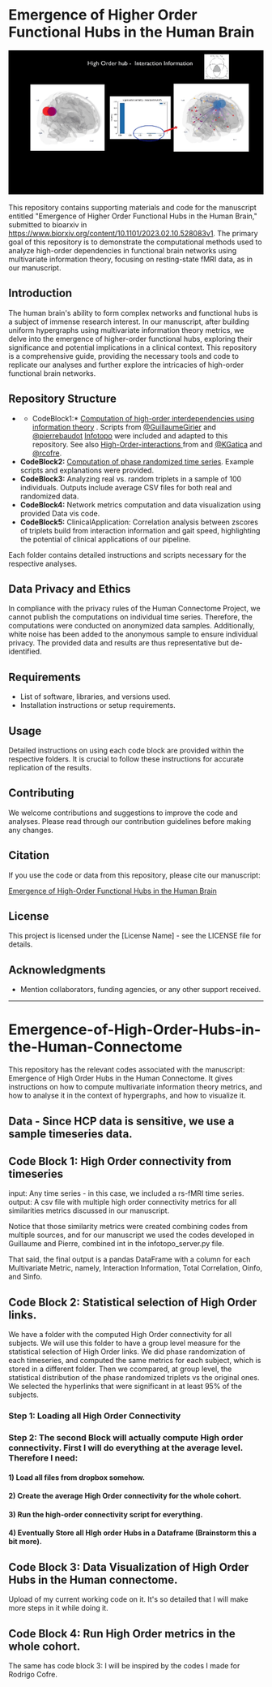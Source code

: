 
# Emergence of Higher Order Functional Hubs in the Human Brain

<p align="center">
  <img src="Images/II_Hub_video.gif" alt="Emergence of Higher Order Functional Hubs">
</p>

This repository contains supporting materials and code for the manuscript entitled "Emergence of Higher Order Functional Hubs in the Human Brain," submitted to bioarxiv in https://www.biorxiv.org/content/10.1101/2023.02.10.528083v1. The primary goal of this repository is to demonstrate the computational methods used to analyze high-order dependencies in functional brain networks using multivariate information theory, focusing on resting-state fMRI data, as in our manuscript. 

## Introduction

The human brain's ability to form complex networks and functional hubs is a subject of immense research interest. In our manuscript, after building uniform hypergraphs using multivariate information theory metrics, we delve into the emergence of higher-order functional hubs, exploring their significance and potential implications in a clinical context. This repository is a comprehensive guide, providing the necessary tools and code to replicate our analyses and further explore the intricacies of high-order functional brain networks.

## Repository Structure

- * CodeBlock1:* [Computation of high-order interdependencies using information theory](/CodeBlock1/Code%20Block%201%20-%20Computing%20High%20Order%20Interdependencies%20in%20HCP%20data.ipynb)
. Scripts from [@GuillaumeGirier](https://github.com/GuillaumeGirier) and  [@pierrebaudot](https://github.com/pierrebaudot) [Infotopo](https://github.com/pierrebaudot/infotopopy) were included and adapted to this repository. See also [High-Order-interactions
](https://github.com/brincolab/High-Order-interactions) from and 
[@KGatica](https://github.com/KGatica) and [@rcofre](https://github.com/rcofre).
- **CodeBlock2:**  [Computation of phase randomized time series](/CodeBlock2/Phase%20Randomization.ipynb). Example scripts and explanations were provided.
- **CodeBlock3:** Analyzing real vs. random triplets in a sample of 100 individuals. Outputs include average CSV files for both real and randomized data.
- **CodeBlock4:** Network metrics computation and data visualization using provided Data vis code.
- **CodeBlock5:** ClinicalApplication: Correlation analysis between zscores of triplets build from interaction information and gait speed, highlighting the potential of clinical applications of our pipeline.

Each folder contains detailed instructions and scripts necessary for the respective analyses.

## Data Privacy and Ethics

In compliance with the privacy rules of the Human Connectome Project, we cannot publish the computations on individual time series. Therefore, the computations were conducted on anonymized data samples. Additionally, white noise has been added to the anonymous sample to ensure individual privacy. The provided data and results are thus representative but de-identified.

## Requirements

- List of software, libraries, and versions used.
- Installation instructions or setup requirements.

## Usage

Detailed instructions on using each code block are provided within the respective folders. It is crucial to follow these instructions for accurate replication of the results.

## Contributing

We welcome contributions and suggestions to improve the code and analyses. Please read through our contribution guidelines before making any changes.

## Citation

If you use the code or data from this repository, please cite our manuscript:

[Emergence of High-Order Functional Hubs in the Human Brain](https://www.biorxiv.org/content/10.1101/2023.02.10.528083v1)

## License

This project is licensed under the [License Name] - see the LICENSE file for details.

## Acknowledgments

- Mention collaborators, funding agencies, or any other support received.

---


# Emergence-of-High-Order-Hubs-in-the-Human-Connectome
This repository has the relevant codes associated with the manuscript: Emergence of High Order Hubs in the Human Connectome. It gives instructions on how to compute multivariate information theory metrics, and how to analyse it in the context of hypergraphs, and how to visualize it.

## Data - Since HCP data is sensitive, we use a sample timeseries data.

## Code Block 1: High Order connectivity from timeseries

input: Any time series - in this case, we included a rs-fMRI time series.
output: A csv file with multiple high order connectivity metrics for all similarities metrics discussed in our manuscript.

Notice that those similarity metrics were created combining codes from multiple sources, and for our manuscript we used the codes developed in Guillaume and Pierre, combined int in the infotopo_server.py file.

That said, the final output is a pandas DataFrame with a column for each Multivariate Metric, namely, Interaction Information, Total Correlation, Oinfo, and Sinfo. 

## Code Block 2: Statistical selection of High Order links. 

We have a folder with the computed High Order connectivity for all subjects. We will use this folder to have a group level measure for the statistical selection of High Order links. We did phase randomization of each timeseries, and computed the same metrics for each subject, which is stored in a different folder. Then we ccompared, at group level, the statistical distribution of the phase randomized triplets vs the original ones.  We selected the hyperlinks that were significant in at least 95% of the subjects.

### Step 1: Loading all High Order Connectivity

### Step 2: The second Block will actually compute High order connectivity. First I will do everything at the average level. Therefore I need:

#### 1) Load all files from dropbox somehow. 
#### 2) Create the average High Order connectivity for the whole cohort. 
#### 3) Run the high-order connectivity script for everything.
#### 4) Eventually Store all HIgh order Hubs in a Dataframe (Brainstorm this a bit more).

## Code Block 3: Data Visualization of High Order Hubs in the Human connectome.

Upload of my current working code on it. It's so detailed that I will make more steps in it while doing it.

## Code Block 4: Run High Order metrics in the whole cohort.

The same has code block 3: I will be inspired by the codes I made for Rodrigo Cofre. 




